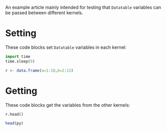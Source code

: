 An example article mainly intended for testing that `Datatable` variables can be passed between different kernels.

# Setting

These code blocks set `Datatable` variables in each kernel:

```py exec
import time
time.sleep(9)
```

```r exec
r <- data.frame(a=1:10,b=2:11)
```

# Getting

These code blocks get the variables from the other kernels:

```py exec
r.head()
```

```r exec
head(py)
```

